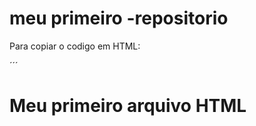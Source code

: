 # meu primeiro -repositorio #

Para  copiar o codigo em HTML:

´´´
<html> 
<h1> Meu primeiro arquivo HTML </h1
</html
´´´
 
